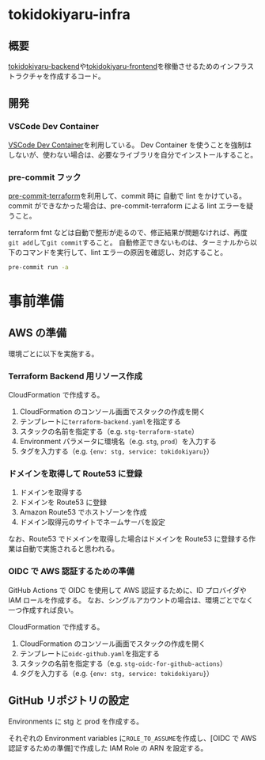 # tokidokiyaru-infra

## 概要

[tokidokiyaru-backend](https://github.com/Tomo-zou-2525/tokidokiyaru-backend)や[tokidokiyaru-frontend](https://github.com/Tomo-zou-2525/tokidokiyaru-frontend)を稼働させるためのインフラストラクチャを作成するコード。

## 開発

### VSCode Dev Container

[VSCode Dev Container](https://code.visualstudio.com/docs/remote/containers)を利用している。
Dev Container を使うことを強制はしないが、使わない場合は、必要なライブラリを自分でインストールすること。

### pre-commit フック

[pre-commit-terraform](https://github.com/antonbabenko/pre-commit-terraform#terraform_docs)を利用して、commit 時に 自動で lint をかけている。commit ができなかった場合は、pre-commit-terraform による lint エラーを疑うこと。

terraform fmt などは自動で整形が走るので、修正結果が問題なければ、再度`git add`して`git commit`すること。
自動修正できないものは、ターミナルから以下のコマンドを実行して、lint エラーの原因を確認し、対応すること。

```sh
pre-commit run -a
```

# 事前準備

## AWS の準備

環境ごとに以下を実施する。

### Terraform Backend 用リソース作成

CloudFormation で作成する。

1. CloudFormation のコンソール画面でスタックの作成を開く
1. テンプレートに`terraform-backend.yaml`を指定する
1. スタックの名前を指定する（e.g. `stg-terraform-state`）
1. Environment パラメータに環境名（e.g. `stg`, `prod`）を入力する
1. タグを入力する（e.g. `{env: stg, service: tokidokiyaru}`）

### ドメインを取得して Route53 に登録

1. ドメインを取得する
1. ドメインを Route53 に登録
1. Amazon Route53 でホストゾーンを作成
1. ドメイン取得元のサイトでネームサーバを設定

なお、Route53 でドメインを取得した場合はドメインを Route53 に登録する作業は自動で実施されると思われる。

### OIDC で AWS 認証するための準備

GitHub Actions で OIDC を使用して AWS 認証するために、ID プロバイダや IAM ロールを作成する。
なお、シングルアカウントの場合は、環境ごとでなく一つ作成すれば良い。

CloudFormation で作成する。

1. CloudFormation のコンソール画面でスタックの作成を開く
1. テンプレートに`oidc-github.yaml`を指定する
1. スタックの名前を指定する（e.g. `stg-oidc-for-github-actions`）
1. タグを入力する（e.g. `{env: stg, service: tokidokiyaru}`）

## GitHub リポジトリの設定

Environments に stg と prod を作成する。

それぞれの Environment variables に`ROLE_TO_ASSUME`を作成し、[OIDC で AWS 認証するための準備]で作成した IAM Role の ARN を設定する。
